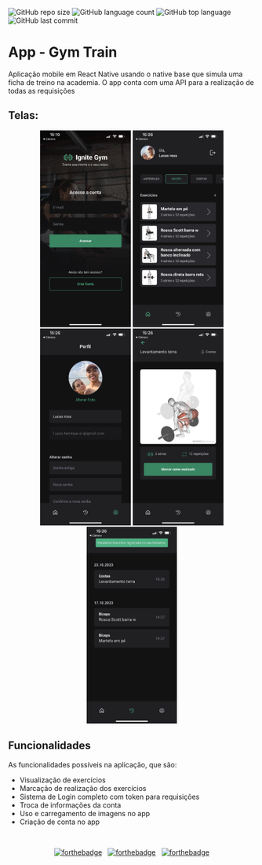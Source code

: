 ![GitHub repo size](https://img.shields.io/github/repo-size/LucasHARosa/gym_train)
![GitHub language count](https://img.shields.io/github/languages/count/LucasHARosa/gym_train)
![GitHub top language](https://img.shields.io/github/languages/top/LucasHARosa/gym_train)
![GitHub last commit](https://img.shields.io/github/last-commit/LucasHARosa/gym_train)
# App - Gym Train

Aplicação mobile em React Native usando o native base que simula uma ficha de treino na academia. O app conta com uma API para a realização de todas as requisições 


## Telas:
<p align="center">
    <img height="400" src="./imagens/IMG_2012.PNG" alt="">
    <img height="400" src="./imagens/IMG_2014.PNG" alt="">
    <img height="400" src="./imagens/IMG_2015.PNG" alt="">
    <img height="400" src="./imagens/IMG_2016.PNG" alt="">
    <img height="400" src="./imagens/IMG_2017.PNG" alt="">
    
</p>

## Funcionalidades
As funcionalidades possíveis na aplicação, que são:

* Visualização de exercícios
* Marcação de realização dos exercícios
* Sistema de Login completo com token para requisições
* Troca de informações da conta
* Uso e carregamento de imagens no app
* Criação de conta no app


<p align="center">
    <img height="400" src="./imagens/GMP_U2F2ZUdIMDE=.GIF" alt="">
</p>

<div align="center">
    
[![forthebadge](https://forthebadge.com/images/badges/built-with-love.svg)](https://forthebadge.com) &nbsp;
[![forthebadge](https://forthebadge.com/images/badges/made-with-typescript.svg)](https://forthebadge.com) &nbsp;
[![forthebadge](https://forthebadge.com/images/badges/open-source.svg)](https://forthebadge.com) 

</div>
  
